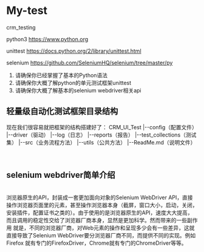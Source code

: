 # My-test 
crm_testing

python3
https://www.python.org

unittest
https://docs.python.org/2/library/unittest.html

selenium
https://github.com/SeleniumHQ/selenium/tree/master/py

1. 请确保你已经掌握了基本的Python语法
2. 请确保你大概了解python的单元测试框架unittest
3. 请确保你大概了解基本的selenium webdriver相关api
   
## 轻量级自动化测试框架目录结构

现在我们很容易就把框架的结构搭建好了：
CRM_UI_Test
|--config（配置文件）
|--driver（驱动）
|--log（日志）
|--reports（报告）
|--test_collections（测试集）
|--src（业务流程方法）
|--utils（公共方法）
|--ReadMe.md（说明文件）
        
   
   
   
   
## selenium webdriver简单介绍 
    
   浏览器原生的API，封装成一套更加面向对象的Selenium WebDriver API，直接操作浏览器页面里的元素，甚至操作浏览器本身（截屏，窗口大小，启动，关闭，
安装插件，配置证书之类的）。由于使用的是浏览器原生的API，速度大大提高，而且调用的稳定性交给了浏览器厂商本身，显然是更加科学。然而带来的一些副作用
就是，不同的浏览器厂商，对Web元素的操作和呈现多少会有一些差异，这就直接导致了Selenium WebDriver要分浏览器厂商不同，而提供不同的实现。例如Firefox
就有专门的FirefoxDriver，Chrome就有专门的ChromeDriver等等。      
        
        
        
        
        
        
        
        
        
        
        
        
        
        
        
        
        
        
        
        
        
        
        
        
        
        
        
        
        
        
        
        
        
        
        
        
        
        
        
        
        
        
        
        
        
        
        
        
        
        
        
        
        
        
        
        
        
        
        
        
        
        
        
        
        
        
        
        
        
        
        
        
        
        
        
        
        
        
        
        
        
        
        
        
        
        
        
        
        
        
        
        
        
        
        
        
        
        
        
        
        
